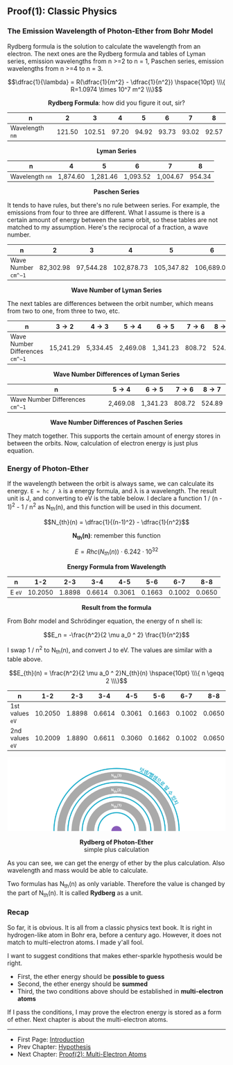 ## Proof(1): Classic Physics

### The Emission Wavelength of Photon-Ether from Bohr Model

Rydberg formula is the solution to calculate the wavelength from an electron. The next ones are the Rydberg formula and tables of Lyman series, emission wavelengths from n >=2 to n = 1, Paschen series, emission wavelengths from n >=4 to n = 3.

$$\dfrac{1}{\lambda} = R(\dfrac{1}{m^2} - \dfrac{1}{n^2}) \hspace{10pt} \\\{ R=1.0974 \times 10^7 m^2 \\\}$$

<p align="center"><strong>Rydberg Formula</strong>: how did you figure it out, sir?</p>

| n               | 2      | 3      | 4     | 5     | 6     | 7     | 8     |
| --------------- | ------ | ------ | ----- | ----- | ----- | ----- | ----- |
| Wavelength `nm` | 121.50 | 102.51 | 97.20 | 94.92 | 93.73 | 93.02 | 92.57 |

<p align="center"><strong>Lyman Series</strong></p>

| n               | 4        | 5        | 6        | 7        | 8      |
| --------------- | -------- | -------- | -------- | -------- | ------ |
| Wavelength `nm` | 1,874.60 | 1,281.46 | 1,093.52 | 1,004.67 | 954.34 |

<p align="center"><strong>Paschen Series</strong></p>

It tends to have rules, but there's no rule between series. For example, the emissions from four to three are different. What I assume is there is a certain amount of energy between the same orbit, so these tables are not matched to my assumption. Here's the reciprocal of a fraction, a wave number.

| n                   | 2         | 3         | 4          | 5          | 6          | 7          | 8          |
| ------------------- | --------- | --------- | ---------- | ---------- | ---------- | ---------- | ---------- |
| Wave Number `cm^−1` | 82,302.98 | 97,544.28 | 102,878.73 | 105,347.82 | 106,689.05 | 107,497.77 | 108,022.67 |

<p align="center"><strong>Wave Number of Lyman Series</strong></p>

The next tables are differences between the orbit number, which means from two to one, from three to two, etc.

| n                               | $3 \to 2$ | $4 \to 3$ | $5 \to 4$ | $6 \to 5$ | $7 \to 6$ | $8 \to 7$ |
| ------------------------------- | --------- | --------- | --------- | --------- | --------- | --------- |
| Wave Number Differences `cm^−1` | 15,241.29 | 5,334.45  | 2,469.08  | 1,341.23  | 808.72    | 524.89    |

<p align="center"><strong>Wave Number Differences of Lyman Series</strong></p>

| n                               | $5 \to 4$ | $6 \to 5$ | $7 \to 6$ | $8 \to 7$ |
| ------------------------------- | --------- | --------- | --------- | --------- |
| Wave Number Differences `cm^−1` | 2,469.08  | 1,341.23  | 808.72    | 524.89    |

<p align="center"><strong>Wave Number Differences of Paschen Series</strong></p>

They match together. This supports the certain amount of energy stores in between the orbits. Now, calculation of electron energy is just plus equation.

### Energy of Photon-Ether

If the wavelength between the orbit is always same, we can calculate its energy. `E = hc / λ` is a energy formula, and λ is a wavelength. The result unit is J, and converting to eV is the table below. I declare a function 1 / (n - 1)<sup>2</sup> - 1 / n<sup>2</sup> as N<sub>th</sub>(n), and this function will be used in this document.

$$N_{th}(n) = \dfrac{1}{(n-1)^2} - \dfrac{1}{n^2}$$

<p align="center"><strong>N<sub>th</sub>(n)</strong>: remember this function</p>

$$E = Rhc(N_{th}(n))\cdot6.242\cdot10^{32}$$

<p align="center"><strong>Energy Formula from Wavelength</strong></p>

| n      | 1-2     | 2-3    | 3-4    | 4-5    | 5-6    | 6-7    | 8-8    |
| ------ | ------- | ------ | ------ | ------ | ------ | ------ | ------ |
| E `eV` | 10.2050 | 1.8898 | 0.6614 | 0.3061 | 0.1663 | 0.1002 | 0.0650 |

<p align="center"><strong>Result from the formula</strong></p>

From Bohr model and Schrödinger equation, the energy of n shell is:

$$E_n = -\frac{ℏ^2}{2 \mu a_0 ^ 2} \frac{1}{n^2}$$

I swap 1 / n<sup>2</sup> to N<sub>th</sub>(n), and convert J to eV. The values are similar with a table above.

$$E_{th}(n) = \frac{ℏ^2}{2 \mu a_0 ^ 2}N_{th}(n) \hspace{10pt} \\\{ n \geqq 2 \\\}$$

| n               | 1-2     | 2-3    | 3-4    | 4-5    | 5-6    | 6-7    | 8-8    |
| --------------- | ------- | ------ | ------ | ------ | ------ | ------ | ------ |
| 1st values `eV` | 10.2050 | 1.8898 | 0.6614 | 0.3061 | 0.1663 | 0.1002 | 0.0650 |
| 2nd values `eV` | 10.2009 | 1.8890 | 0.6611 | 0.3060 | 0.1662 | 0.1002 | 0.0650 |

<p align="center">
 <img src="../images/pic5.png">
</p>

<p align="center"><strong>Rydberg of Photon-Ether</strong><br>simple plus calculation</p>

As you can see, we can get the energy of ether by the plus calculation. Also wavelength and mass would be able to calculate.

Two formulas has N<sub>th</sub>(n) as only variable. Therefore the value is changed by the part of N<sub>th</sub>(n). It is called <strong>Rydberg</strong> as a unit.

### Recap

So far, it is obvious. It is all from a classic physics text book. It is right in hydrogen-like atom in Bohr era, before a century ago. However, it does not match to multi-electron atoms. I made y'all fool.

I want to suggest conditions that makes ether-sparkle hypothesis would be right.

-   First, the ether energy should be **possible to guess**
-   Second, the ether energy should be **summed**
-   Third, the two conditions above should be established in **multi-electron atoms**

If I pass the conditions, I may prove the electron energy is stored as a form of ether. Next chapter is about the multi-electron atoms.

---

-   First Page: [Introduction](../README.md)
-   Prev Chapter: [Hypothesis](./hypothesis_en.md)
-   Next Chapter: [Proof(2): Multi-Electron Atoms](./atomic_spectra_data_en.md)
